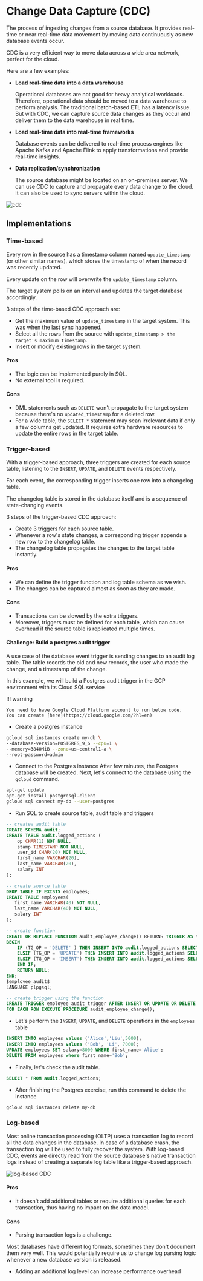 # Change Data Capture (CDC)

The process of ingesting changes from a source database. It provides real-time or near real-time data movement by moving data continuously as new database events occur.

CDC is a very efficient way to move data across a wide area network, perfect for the cloud.

Here are a few examples:

- **Load real-time data into a data warehouse**

  Operational databases are not good for heavy analytical workloads.
  Therefore, operational data should be moved to a data warehouse to perform analysis.
  The traditional batch-based ETL has a latency issue.
  But with CDC, we can capture source data changes as they occur and deliver them to the data warehouse in real time.

- **Load real-time data into real-time frameworks**

  Database events can be delivered to real-time process engines like Apache Kafka and Apache Flink to apply transformations and provide real-time insights.

- **Data replication/synchronization**

  The source database might be located on an on-premises server. We can use CDC to capture and propagate every data change to the cloud. It can also be used to sync servers within the cloud.

![cdc](../pics/cdc.png)

## Implementations

### Time-based

Every row in the source has a timestamp column named `update_timestamp` (or other similar names), which stores the timestamp of when the record was recently updated.

Every update on the row will overwrite the `update_timestamp` column.

The target system polls on an interval and updates the target database accordingly.

3 steps of the time-based CDC approach are:

- Get the maximum value of `update_timestamp` in the target system. This was when the last sync happened.
- Select all the rows from the source with `update_timestamp > the target's maximum timestamp`.
- Insert or modify existing rows in the target system.

#### Pros

- The logic can be implemented purely in SQL.
- No external tool is required.

#### Cons

- DML statements such as `DELETE` won't propagate to the target system because there's no `updated_timestamp` for a deleted row.
- For a wide table, the `SELECT *` statement may scan irrelevant data if only a few columns get updated.
  It requires extra hardware resources to update the entire rows in the target table.

### Trigger-based

With a trigger-based approach, three triggers are created for each source table, listening to the `INSERT`, `UPDATE`, and `DELETE` events respectively.

For each event, the corresponding trigger inserts one row into a changelog table.

The changelog table is stored in the database itself and is a sequence of state-changing events.

3 steps of the trigger-based CDC approach:

- Create 3 triggers for each source table.
- Whenever a row's state changes, a corresponding trigger appends a new row to the changelog table.
- The changelog table propagates the changes to the target table instantly.

#### Pros

- We can define the trigger function and log table schema as we wish.
- The changes can be captured almost as soon as they are made.

#### Cons

- Transactions can be slowed by the extra triggers.
- Moreover, triggers must be defined for each table, which can cause overhead if the source table is replicated multiple times.

#### **Challenge**: Build a postgres audit trigger

A use case of the database event trigger is sending changes to an audit log table.
The table records the old and new records, the user who made the change, and a timestamp of the change.

In this example, we will build a Postgres audit trigger in the GCP environment with its Cloud SQL service

!!! warning

    You need to have Google Cloud Platform account to run below code.
    You can create [here](https://cloud.google.com/?hl=en)

- Create a postgres instance

```bash
gcloud sql instances create my-db \
--database-version=POSTGRES_9_6 --cpu=1 \
--memory=3840MiB --zone=us-central1-a \
--root-password=admin
```

- Connect to the Postgres instance
  After few minutes, the Postgres database will be created.
  Next, let's connect to the database using the `gcloud` command.

```bash
apt-get update
apt-get install postgresql-client
gcloud sql connect my-db --user=postgres
```

- Run SQL to create source table, audit table and triggers

```sql
-- createa audit table
CREATE SCHEMA audit;
CREATE TABLE audit.logged_actions (
    op CHAR(1) NOT NULL,
    stamp TIMESTAMP NOT NULL,
    user_id CHAR(20) NOT NULL,
    first_name VARCHAR(20),
    last_name VARCHAR(20),
    salary INT
);

-- create source table
DROP TABLE IF EXISTS employees;
CREATE TABLE employees(
   first_name VARCHAR(40) NOT NULL,
   last_name VARCHAR(40) NOT NULL,
   salary INT
);

-- create function
CREATE OR REPLACE FUNCTION audit_employee_change() RETURNS TRIGGER AS $employee_audit$
BEGIN
    IF (TG_OP = 'DELETE' ) THEN INSERT INTO audit.logged_actions SELECT 'D', now(), user, OLD.*;
    ELSIF (TG_OP = 'UPDATE') THEN INSERT INTO audit.logged_actions SELECT 'U', now(), user, NEW.*;
    ELSIF (TG_OP = 'INSERT') THEN INSERT INTO audit.logged_actions SELECT 'I', now(), user, NEW.*;
    END IF;
    RETURN NULL;
END;
$employee_audit$
LANGUAGE plpgsql;

-- create trigger using the function
CREATE TRIGGER employee_audit_trigger AFTER INSERT OR UPDATE OR DELETE ON employees
FOR EACH ROW EXECUTE PROCEDURE audit_employee_change();
```

- Let's perform the `INSERT`, `UPDATE`, and `DELETE` operations in the `employees` table

```sql
INSERT INTO employees values ('Alice','Liu',5000);
INSERT INTO employees values ('Bob', 'Li', 7000);
UPDATE employees SET salary=8000 WHERE first_name='Alice';
DELETE FROM employees where first_name='Bob';
```

- Finally, let's check the audit table.

```sql
SELECT * FROM audit.logged_actions;
```

- After finishing the Postgres exercise, run this command to delete the instance

```bash
gcloud sql instances delete my-db
```

### Log-based

Most online transaction processing (OLTP) uses a transaction log to record all the data changes in the database.
In case of a database crash, the transaction log will be used to fully recover the system.
With log-based CDC, events are directly read from the source database's native transaction logs instead of creating a separate log table like a trigger-based approach.

![log-based CDC](../pics/log-based-cdc.png)

#### Pros

- It doesn't add additional tables or require additional queries for each transaction, thus having no impact on the data model.

#### Cons

- Parsing transaction logs is a challenge.

Most databases have different log formats, sometimes they don't document them very well.
This would potentially require us to change log parsing logic whenever a new database version is released.

- Adding an additional log level can increase performance overhead

